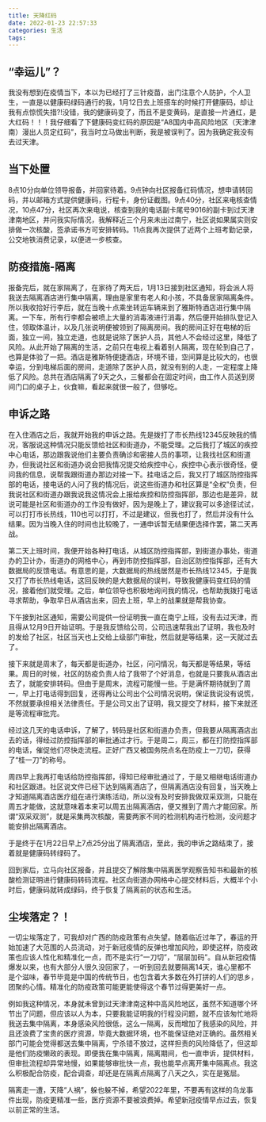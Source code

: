 ```yaml
---
title: 天降红码
date: 2022-01-23 22:57:33
categories: 生活
tags:
---
```


## “幸运儿”？
我没有想到在疫情当下，本以为已经打了三针疫苗，出门注意个人防护，个人卫生，一直是以健康码绿码通行的我，1月12日去上班搭车的时候打开健康码，却让我有点惊慌失措?!没错，我的健康码变了，而且不是变黄码，是直接一片通红，是大红码！！！我仔细看了下健康码变红码的原因是“A8国内中高风险地区（天津津南）漫出人员定红码”，我当时立马做出判断，我是被误判了。因为我确定我没有去过天津。

## 当下处置
8点10分向单位领导报备，并回家待着。9点钟向社区报备红码情况，想申请转回码，并以邮箱方式提供健康码，行程卡，身份证截图。9点40分，社区来电核查情况，10点47分，社区再次来电说，核查到我的电话副卡尾号9016的副卡到过天津津南地区，并问我实际情况，我解释近三个月来未出过南宁，社区说如果属实则安排做一次核酸，签承诺书方可安排转码。11点我再次提供了近两个上班考勤记录，公交地铁消费记录，以便进一步核查。

## 防疫措施-隔离
报备完后，就在家隔离了，在家待了两天后，1月13日接到社区通知，将会派人将我送去隔离酒店进行集中隔离，理由是家里有老人和小孩，不具备居家隔离条件。所以我收拾好行李后，就在当晚十点乘坐转运车辆来到了雅斯特酒店进行集中隔离。一下车，所有行李都会被喷上大量的消毒液进行消毒，然后便开始排队登记入住，领取体温计，以及几张说明便被领到了隔离房间。我的房间正好在电梯的后面，独立一间，独立走道，也就是说除了医护人员，其他人不会经过这里，降低了风险。从此开始了隔离的生活，之前只在电视上看着别人隔离，现在轮到自己了，也算是体验了一把。酒店是雅斯特便捷酒店，环境不错，空间算是比较大的，也很幸运，分到电梯后面的房间，走道除了医护人员，就没有别的人走，一定程度上降低了风险。总共在酒店隔离了9天之久，三餐都会在固定时间，由工作人员送到房间门口的桌子上，伙食嘛，看起来就很一般了，但够吃。

## 申诉之路
在入住酒店之后，我就开始我的申诉之路。先是拨打了市长热线12345反映我的情况，客服说这种情况只能反馈给社区和街道办，不能受理。之后我打了城区的疾控中心电话，那边跟我说他们主要负责确诊和密接人员的事项，让我找社区和街道办，但我说社区和街道办说会把我情况提交给疾控中心，疾控中心表示很奇怪，便问我的信息，说帮我跟街道办那边对接一下。挂电话之后，我又打了城区防控指挥部的电话，接电话的人问了我的情况后，说这些街道办和社区算是“全权”负责，但我说社区和街道办跟我说我这情况会上报给疾控和防控指挥部，那边也是差异，就说可能是社区和街道办的工作没有做好，因为是晚上了，建议我可以多途径试试，可以打打市长热线，110也可以打打，不过是建议，但我也打了，然后并没有什么结果。因为当晚入住的时间也比较晚了，一通申诉暂无结果便选择作罢，第二天再战。<br/>

第二天上班时间，我便开始各种打电话，从城区防控指挥部，到街道办事处，街道办的卫计办，街道办的网格中心，再到市防控指挥部，自治区防控指挥部，还有大数据局的反馈电话。有意思的是，大数据局的热线居然是市长热线12345，于是我又打了市长热线电话，这回反映的是大数据局的误判，导致我健康码变红码的情况，接着他们就受理。之后，单位领导也积极地询问我的情况，也帮助我拨打电话寻求帮助，争取早日从酒店出来，回去上班，早上的战果就是帮我协查。<br/>

下午接到社区通知，需要公司提供一份证明我一直在南宁上班，没有去过天津，而且得从12月9日开始证明。于是我反馈给公司，公司迅速帮我出了证明，我也及时的发给了社区，社区当天也上交给上级部门审批，然后就是等结果，这一天就过去了。<br/>

接下来就是周末了，每天都是街道办，社区，问问情况，每天都是等结果，等结果。周日的时候，社区的防疫负责人给了我带了个好消息，也就是只要我从酒店出去了，就能安排转码。但由于是周末，流程可能慢一些。于是满怀期待就到了周一，早上打电话得到回复，还得再让公司出个公司情况说明，保证我说没有说慌，不然就要承担相关法律责任。于是公司又出了证明，我又提交了材料，接下来就还是等流程审批完。<br/>

经过这几天的电话申诉，了解了，转码是社区和街道办负责，但我要从隔离酒店出去的话，得经过防控指挥部的审批通过才行。于是周二，周三，都在打防控指挥部的电话，催促他们尽快走流程。正好广西又被国务院点名在防疫上一刀切，获得了“桂一刀”的称号。<br/>

周四早上我再打电话给防控指挥部，得知已经审批通过了，于是又相继电话街道办和社区跟进。社区说文件已经下达到隔离酒店了，但隔离酒店没有回复，当天晚上才知道隔离酒店医疗组在进行演练活动，所以没有及时安排我做双采双测，只能在周五才能做，这就意味着本来可以周五出隔离酒店，便又推到了周六才能回家。所谓“双采双测”，就是采集两次核酸，需要两家不同的检测机构进行检测，没问题才能安排出隔离酒店。

于是终于在1月22日早上7点25分出了隔离酒店，至此，我的申诉之路结束了，接着就是健康码转绿码了。<br/>

回到家后，立马向社区报备，并且提交了解除集中隔离医学观察告知书和最新的核酸检测证明进行健康码转码流程。社区向街道办网格中心提交材料后，大概半个小时后，健康码就转成绿码，终于恢复了隔离前的状态和生活。

## 尘埃落定？！
一切尘埃落定了，可我却对广西的防疫政策有点失望。随着临近过年了，春运的开始加速了大范围的人员流动，对于新冠疫情的反弹也增加风险，即使这样，防疫政策也应该人性化和精准化一点，而不是实行“一刀切”，“层层加码”。自从新冠疫情爆发以来，也有大部分人很久没回家了，一听到回去就要隔离14天，谁心里都不是个滋味，春节毕竟是中国的传统节日，也包含着大多数在外打拼的人们的思乡，团聚的心情。精准化的防疫政策可能更能使得这个春节过得更美好一点。<br/>

例如我这种情况，本身就未曾到过天津津南这种中高风险地区，虽然不知道哪个环节出了问题，但应该以人为本，只要我能证明我的行程没问题，就不应该匆忙地将我送去集中隔离，本身感染风险很低，这么一隔离，反而增加了我感染的风险，并且还浪费了宝贵的医疗资源，毕竟大数据环境，也不能保证绝对正确的。虽然相关部门可能会觉得都送去集中隔离，宁杀错不放过，这样担责的风险降低了，但这却是他们防疫懒政的表现。即便我在集中隔离，隔离期间，也一直申诉，提供材料，但审批流程却异常地慢，如果能够审批快一点，我也能早点离开集中隔离点。我这么积极配合防疫，配合调查，却还是在隔离点隔离了八天之久，实在是冤屈。<br/>

隔离走一遭，天降“人祸”，躲也躲不掉，希望2022年里，不要再有这样的乌龙事件出现，防疫更精准一些，医疗资源不要被浪费掉。希望新冠疫情早点过去，恢复以前正常的生活。
